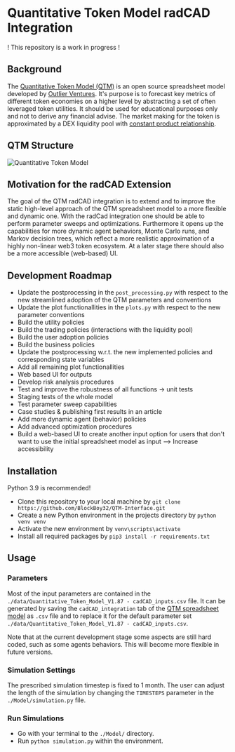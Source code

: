 # Quantitative Token Model radCAD Integration

! This repository is a work in progress !

## Background

The [Quantitative Token Model (QTM)](https://outlierventures.io/quantitative-token-model-a-data-driven-approach-to-stay-ahead-of-the-game/) is an open source spreadsheet model developed by [Outlier Ventures](https://outlierventures.io/). It's purpose is to forecast key metrics of different token economies on a higher level by abstracting a set of often leveraged token utilities. It should be used for educational purposes only and not to derive any financial advise. The market making for the token is approximated by a DEX liquidity pool with [constant product relationship](https://balancer.fi/whitepaper.pdf).

## QTM Structure

![Quantitative Token Model](https://github.com/BlockBoy32/QTM-Interface/blob/main/images/Quantitative_Token_Model_Abstraction.jpeg?raw=true)

## Motivation for the radCAD Extension

The goal of the QTM radCAD integration is to extend and to improve the static high-level approach of the QTM spreadsheet model to a more flexible and dynamic one. With the radCad integration one should be able to perform parameter sweeps and optimizations. Furthermore it opens up the capabilities for more dynamic agent behaviors, Monte Carlo runs, and Markov decision trees, which reflect a more realistic approximation of a highly non-linear web3 token ecosystem. At a later stage there should also be a more accessible (web-based) UI.

## Development Roadmap

- Update the postprocessing in the `post_processing.py` with respect to the new streamlined adoption of the QTM parameters and conventions
- Update the plot functionallities in the `plots.py` with respect to the new parameter conventions
- Build the utility policies
- Build the trading policies (interactions with the liquidity pool)
- Build the user adoption policies
- Build the business policies
- Update the postprocessing w.r.t. the new implemented policies and corresponding state variables
- Add all remaining plot functionallities
- Web based UI for outputs
- Develop risk analysis procedures
- Test and improve the robustness of all functions -> unit tests
- Staging tests of the whole model
- Test parameter sweep capabilities
- Case studies & publishing first results in an article
- Add more dynamic agent (behavior) policies
- Add advanced optimization procedures
- Build a web-based UI to create another input option for users that don't want to use the initial spreadsheet model as input --> Increase accessibility

## Installation

Python 3.9 is recommended!

- Clone this repository to your local machine by `git clone https://github.com/BlockBoy32/QTM-Interface.git`
- Create a new Python environment in the projects directory by `python venv venv`
- Activate the new environment by `venv\scripts\activate`
- Install all required packages by `pip3 install -r requirements.txt`

## Usage

### Parameters

Most of the input parameters are contained in the `./data/Quantitative_Token_Model_V1.87 - cadCAD_inputs.csv` file. It can be generated by saving the `cadCAD_integration` tab of the [QTM spreadsheet model](https://drive.google.com/drive/folders/1mKZVGR5_qsrbP9mVkMddLrB791NPeOHP?usp=sharing) as `.csv` file and to replace it for the default parameter set `./data/Quantitative_Token_Model_V1.87 - cadCAD_inputs.csv`.

Note that at the current development stage some aspects are still hard coded, such as some agents behaviors. This will become more flexible in future versions.

### Simulation Settings

The prescribed simulation timestep is fixed to 1 month.
The user can adjust the length of the simulation by changing the `TIMESTEPS` parameter in the `./Model/simulation.py` file.

### Run Simulations

- Go with your terminal to the `./Model/` directory.
- Run `python simulation.py` within the environment.
